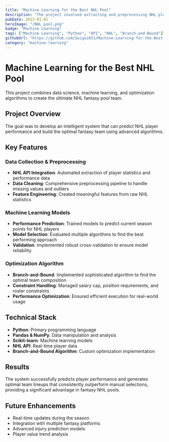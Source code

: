 ```yaml
---
title: "Machine Learning for the Best NHL Pool"
description: "The project involved extracting and preprocessing NHL player data using their API, predicting current season points with machine learning models, and building the optimal team using a Branch-and-Bound algorithm."
pubDate: 2023-01-01
heroImage: "/NHL_pool.png"
badge: "Machine Learning"
tags: ["Machine Learning", "Python", "API", "NHL", "Branch-and-Bound"]
githubUrl: "https://github.com/Guigui031/Machine-Learning-for-the-Best-NHL-Pool"
category: "machine-learning"
---
```


# Machine Learning for the Best NHL Pool

This project combines data science, machine learning, and optimization algorithms to create the ultimate NHL fantasy pool team.

## Project Overview

The goal was to develop an intelligent system that can predict NHL player performance and build the optimal fantasy team using advanced algorithms.

## Key Features

### Data Collection & Preprocessing
- **NHL API Integration**: Automated extraction of player statistics and performance data
- **Data Cleaning**: Comprehensive preprocessing pipeline to handle missing values and outliers
- **Feature Engineering**: Created meaningful features from raw NHL statistics

### Machine Learning Models
- **Performance Prediction**: Trained models to predict current season points for NHL players
- **Model Selection**: Evaluated multiple algorithms to find the best performing approach
- **Validation**: Implemented robust cross-validation to ensure model reliability

### Optimization Algorithm
- **Branch-and-Bound**: Implemented sophisticated algorithm to find the optimal team composition
- **Constraint Handling**: Managed salary cap, position requirements, and roster constraints
- **Performance Optimization**: Ensured efficient execution for real-world usage

## Technical Stack

- **Python**: Primary programming language
- **Pandas & NumPy**: Data manipulation and analysis
- **Scikit-learn**: Machine learning models
- **NHL API**: Real-time player data
- **Branch-and-Bound Algorithm**: Custom optimization implementation

## Results

The system successfully predicts player performance and generates optimal team lineups that consistently outperform manual selections, providing a significant advantage in fantasy NHL pools.

## Future Enhancements

- Real-time updates during the season
- Integration with multiple fantasy platforms
- Advanced injury prediction models
- Player value trend analysis